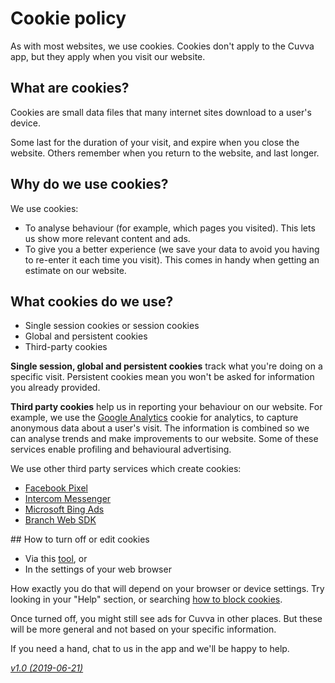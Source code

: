 # Cookie policy

As with most websites, we use cookies. Cookies don't apply to the Cuvva app, but they apply when you visit our website.

## What are cookies?

Cookies are small data files that many internet sites download to a user's device.

Some last for the duration of your visit, and expire when you close the website. Others remember when you return to the website, and last longer.

## Why do we use cookies?

We use cookies:

- To analyse behaviour (for example, which pages you visited). This lets us show more relevant content and ads.
- To give you a better experience (we save your data to avoid you having to re-enter it each time you visit). This comes in handy when getting an estimate on our website.

## What cookies do we use?

- Single session cookies or session cookies
- Global and persistent cookies
- Third-party cookies

**Single session, global and persistent cookies** track what you're doing on a specific visit. Persistent cookies mean you won't be asked for information you already provided.

**Third party cookies** help us in reporting your behaviour on our website. For example, we use the [Google Analytics](https://support.google.com/analytics/answer/6004245) cookie for analytics, to capture anonymous data about a user's visit. The information is combined so we can analyse trends and make improvements to our website. Some of these services enable profiling and behavioural advertising.

We use other third party services which create cookies:

- [Facebook Pixel](https://www.facebook.com/policies/cookies)
- [Intercom Messenger](https://www.intercom.com/terms-and-policies#cookie-policy)
- [Microsoft Bing Ads](https://privacy.microsoft.com/en-GB/privacystatement#maincookiessimilartechnologiesmodule)
- [Branch Web SDK](https://branch.io/cookie-declaration)

## How to turn off or edit cookies

- Via this [tool](https://optout.aboutads.info), or
- In the settings of your web browser

How exactly you do that will depend on your browser or device settings. Try looking in your "Help" section, or searching [how to block cookies](https://cookies.insites.com/disable-cookies).

Once turned off, you might still see ads for Cuvva in other places. But these will be more general and not based on your specific information.

If you need a hand, chat to us in the app and we'll be happy to help.

[_v1.0 (2019-06-21)_](https://github.com/cuvva/terms/blob/cookies-v1.0/cookies.md)
